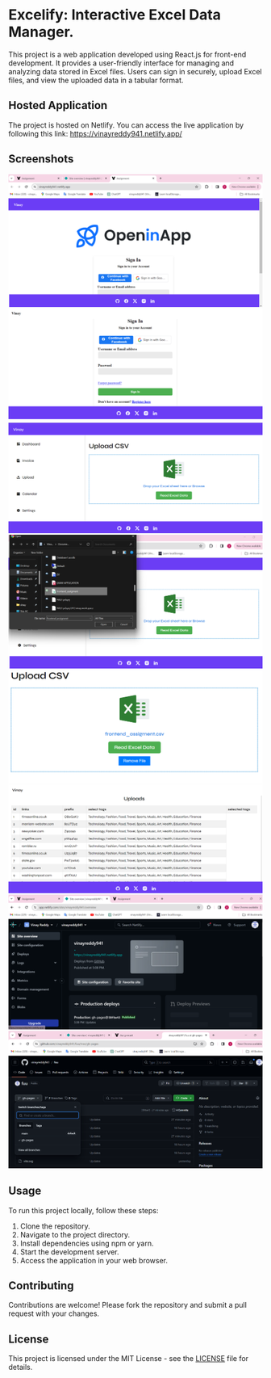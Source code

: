 <!DOCTYPE html>
<html lang="en">
<head>
  <meta charset="UTF-8">
  <meta name="viewport" content="width=device-width, initial-scale=1.0">

</head>
<body>
  <h1>Excelify: Interactive Excel Data Manager.</h1>
  <p>This project is a web application developed using React.js for front-end development. It provides a user-friendly interface for managing and analyzing data stored in Excel files. Users can sign in securely, upload Excel files, and view the uploaded data in a tabular format.</p>
  
  <h2>Hosted Application</h2>
  <p>The project is hosted on Netlify. You can access the live application by following this link: <a href="https://vinayreddy941.netlify.app/">https://vinayreddy941.netlify.app/</a></p>

  <h2>Screenshots</h2>
  <div>
    <img src="Screenshot 2024-02-01 173310.png"    alt="Screenshot 1">
    <img src="Screenshot 2024-02-01 172701.png" alt="Screenshot 2">
    <img src="Screenshot 2024-02-01 172717.png" alt="Screenshot 3">
    <img src="Screenshot 2024-02-01 172930.png" alt="Screenshot 4">
    <img src="Screenshot 2024-02-01 172942.png" alt="Screenshot 5">
    <img src="Screenshot 2024-02-01 173001.png" alt="Screenshot 6">
    <img src="Screenshot 2024-02-01 173418.png" alt="Screenshot 7">
    <img src="Screenshot 2024-02-01 173541.png" alt="Screenshot 8">
  </div>

  <h2>Usage</h2>
  <p>To run this project locally, follow these steps:</p>
  <ol>
    <li>Clone the repository.</li>
    <li>Navigate to the project directory.</li>
    <li>Install dependencies using npm or yarn.</li>
    <li>Start the development server.</li>
    <li>Access the application in your web browser.</li>
  </ol>

  <h2>Contributing</h2>
  <p>Contributions are welcome! Please fork the repository and submit a pull request with your changes.</p>

  <h2>License</h2>
  <p>This project is licensed under the MIT License - see the <a href="LICENSE">LICENSE</a> file for details.</p>
</body>
</html>
